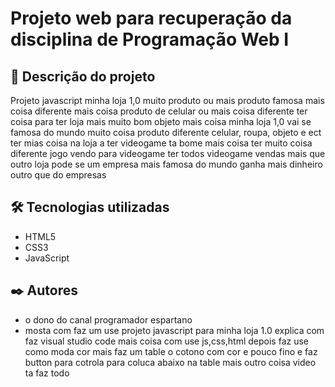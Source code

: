 # Projeto web para recuperação da disciplina de Programação Web I

## 🚀 Descrição do projeto
Projeto javascript minha loja 1,0 muito produto ou mais produto famosa mais coisa diferente mais coisa produto de celular ou mais coisa diferente ter coisa para ter loja mais muito bom objeto mais coisa minha loja 1,0 vai se famosa do mundo muito coisa produto diferente celular, roupa, objeto e ect ter mias coisa na loja a ter videogame ta bome mais coisa ter muito coisa diferente jogo vendo para videogame ter todos videogame vendas mais que outro loja pode se um empresa mais famosa do mundo ganha mais dinheiro outro que do empresas 

## 🛠️ Tecnologias utilizadas
* HTML5
* CSS3
* JavaScript
  
## ✒️ Autores
* o dono do canal programador espartano
* mosta com faz um use projeto javascript para minha loja 1.0 explica com faz visual studio code  mais coisa com use js,css,html
depois faz use como moda cor mais faz um table o cotono com cor e pouco fino e faz button para cotrola para coluca abaixo na table mais outro coisa video ta faz todo    
